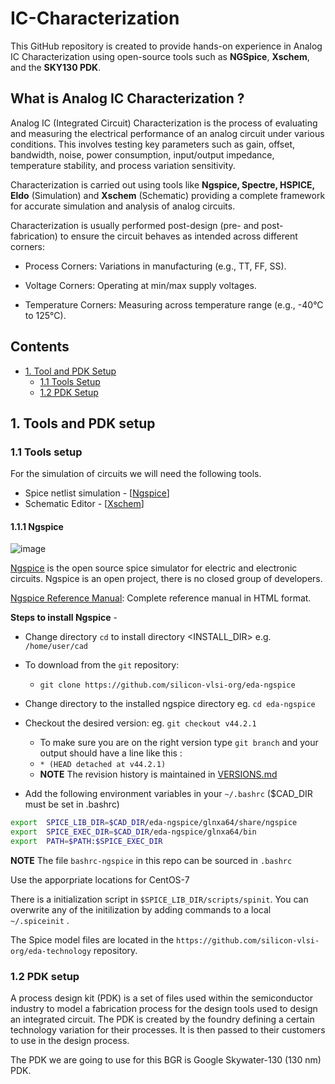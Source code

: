 # IC-Characterization
This GitHub repository is created to provide hands-on experience in Analog IC Characterization using open-source tools such as **NGSpice**, **Xschem**, and the **SKY130 PDK**.
## What is Analog IC Characterization ?
Analog IC (Integrated Circuit) Characterization is the process of evaluating and measuring the electrical performance of an analog circuit under various conditions. This involves testing key parameters such as gain, offset, bandwidth, noise, power consumption, input/output impedance, temperature stability, and process variation sensitivity.

Characterization is carried out using tools like **Ngspice, Spectre, HSPICE, Eldo** (Simulation) and **Xschem** (Schematic) providing a complete framework for accurate simulation and analysis of analog circuits.

Characterization is usually performed post-design (pre- and post-fabrication) to ensure the circuit behaves as intended across different corners:

- Process Corners: Variations in manufacturing (e.g., TT, FF, SS).

- Voltage Corners: Operating at min/max supply voltages.

- Temperature Corners: Measuring across temperature range (e.g., -40°C to 125°C).

## Contents
- [1. Tool and PDK Setup](#1-Tools-and-PDK-setup)
  - [1.1 Tools Setup](##1.1-Tools-setup)
  - [1.2 PDK Setup](##1.2-PDK-setup)


## 1. Tools and PDK setup

### 1.1 Tools setup
For the simulation of circuits we will need the following tools.
- Spice netlist simulation - [[Ngspice](https://ngspice.sourceforge.io/)]
- Schematic Editor - [[Xschem](https://xschem.sourceforge.io/stefan/index.html)]

#### 1.1.1 Ngspice
![image](https://user-images.githubusercontent.com/49194847/138070431-d95ce371-db3b-43a1-8dbe-fa85bff53625.png)

[Ngspice](http://ngspice.sourceforge.net/devel.html) is the open source spice simulator for electric and electronic circuits. Ngspice is an open project, there is no closed group of developers.

[Ngspice Reference Manual](https://ngspice.sourceforge.io/docs/ngspice-html-manual/manual.xhtml): Complete reference manual in HTML format.

**Steps to install Ngspice** - 
- Change directory ```cd``` to install directory <INSTALL_DIR> e.g. ```/home/user/cad```
- To download from the ```git``` repository:
  - ```git clone https://github.com/silicon-vlsi-org/eda-ngspice```
- Change directory to the installed ngspice directory eg. ```cd eda-ngspice```
- Checkout the desired version: eg. ```git checkout v44.2.1```
  - To make sure you are on the right version type ```git branch``` and your output should have a line like this :
  - ```* (HEAD detached at v44.2.1)```
  - **NOTE** The revision history is maintained in [VERSIONS.md](VERSIONS.md)

- Add the following environment variables in your `~/.bashrc` ($CAD_DIR must be set in .bashrc)
```bash
export  SPICE_LIB_DIR=$CAD_DIR/eda-ngspice/glnxa64/share/ngspice
export  SPICE_EXEC_DIR=$CAD_DIR/eda-ngspice/glnxa64/bin
export  PATH=$PATH:$SPICE_EXEC_DIR
```
**NOTE** The file `bashrc-ngspice` in this repo can be sourced in `.bashrc`  

Use the apporpriate locations for CentOS-7

There is a initialization script in `$SPICE_LIB_DIR/scripts/spinit`. You can overwrite any of the initilization by adding commands to a local `~/.spiceinit` .

The Spice model files are located in the ```https://github.com/silicon-vlsi-org/eda-technology``` repository.

### 1.2 PDK setup

A process design kit (PDK) is a set of files used within the semiconductor industry to model a fabrication process for the design tools used to design an integrated circuit. The PDK is created by the foundry defining a certain technology variation for their processes. It is then passed to their customers to use in the design process.

The PDK we are going to use for this BGR is Google Skywater-130 (130 nm) PDK.
